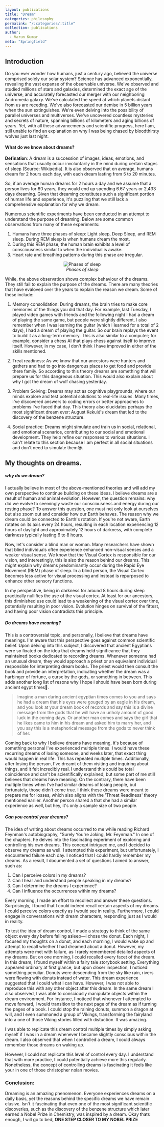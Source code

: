 ```yaml
---
layout: publications
title: "Dream"
categories: philosophy
permalink: "/:categories/:title"
collection: publications
author:
  - Varun Kumar
meta: "Springfield"
---
```


## Introduction

Do you ever wonder how humans, just a century ago, believed the universe comprised solely our solar system? Science has advanced exponentially, revealing the vast expanse of the observable universe. We've observed and studied millions of stars and galaxies, determined the exact age of the universe, and accurately forecasted our merger with our neighboring Andromeda galaxy. We've calculated the speed at which planets distant from us are receding. We've also forecasted our demise in 5 billion years when the sun extinguishes. We're even delving into the possibility of parallel universes and multiverses. We've uncovered countless mysteries and secrets of nature, spanning billions of kilometers and aging billions of years. Yet, with all these advancements and scientific progress, here I am, still unable to find an explanation on why I was being chased by bloodthirsty wolves just last night.

#### What do we know about dreams?

**Defination**: A dream is a succession of images, ideas, emotions, and sensations that usually occur involuntarily in the mind during certain stages of sleep (Source: Wikipedia). It is also observed that on average, humans dream for 2 hours each day, with each dream lasting from 5 to 20 minutes.

So, if an average human dreams for 2 hours a day and we assume that a person lives for 80 years, they would end up spending 6.67 years or 2,433 days dreaming. Given that dreaming constitutes such a significant portion of human life and experience, it's puzzling that we still lack a comprehensive explanation for why we dream.

Numerous scientific experiments have been conducted in an attempt to understand the purpose of dreaming. Below are some common observations from many of these experiments:

1. Humans have three phases of sleep: Light sleep, Deep Sleep, and REM sleep. During REM sleep is when humans dream the most.
2. During this REM phase, the human brain exhibits a level of consciousness similar to when the individual is awake.
3. Heart rate and breathing patterns during this phase are irregular.

<p align="center">
  <img src="https://github.com/varunkumarnr/blogs/blob/ceeaac408778b047a783670e16c64e132ac04fd6/images/Dream_Phases.jpg?raw=true" alt="Phases of sleep" style="max-width:300px;" />
  <br>
  <em>Phases of sleep</em>
</p>

While, the above observation shows complex behaviour of the dreams. They still fail to explain the purpose of the dreams. There are many theories that have evaloved over the years to explain the reason we dream. Some of these include:

1. Memory consolidation: During dreams, the brain tries to make core memories of the things you did that day. For example, last Tuesday, I played video games with friends and the following night I had a dream of playing the same game, but people were slightly different. I also remember when I was learning the guitar (which I learned for a total of 2 days), I had a dream of playing the guitar. So our brain replays the event to build it as a long-term memory. This is also similar to a computer; for example, consider a chess AI that plays chess against itself to improve itself. However, in my case, I don't think I have improved in either of the skills mentioned.

2. Treat readiness: As we know that our ancestors were hunters and gathers and had to go into dangerous places to get food and provide there family. So according to this theory dreams are something that will prepare us for this dangreous situation. This would also explain about why I got the dream of wolf chasing yesterday.

3. Problem Solving: Dreams may act as cognitive playgrounds, where our minds explore and test potential solutions to real-life issues. Many times, I've discovered answers to coding errors or better approaches to problems I've faced that day. This theory also elucidates perhaps the most significant dream ever: August Kekulé's dream that led to the discovery of the benzene structure.

4. Social practice: Dreams might simulate and train us in social, relational, and emotional scenarios, contributing to our social and emotional development. They help refine our responses to various situations. I can't relate to this section because I am perfect in all social situations and don't need to simulate them😎.

## My thoughts on dreams.

##### **why do we dream?**

I actually believe in most of the above-mentioned theories and will add my own perspective to continue building on these ideas. I believe dreams are a result of human and animal evolution. However, the question remains: why did we evolve to seemingly waste our consciousness and energy during our resting phase? To answer this question, one must not only look at ourselves but also zoom out and consider how our Earth behaves. The reason why we dream could be connected to Earth's rotation. If you're not aware, Earth rotates on its axis every 24 hours, resulting in each location experiencing 12 hours of daylight and approximately 12 hours of darkness, with complete darkness typically lasting 6 to 8 hours.

Now, let's consider a blind man or woman. Many researchers have shown that blind individuals often experience enhanced non-visual senses and a weaker visual sense. We know that the Visual Cortex is responsible for our vision, and interestingly, this is also the reason behind our dreams. This might explain why dreams predominantly occur during the Rapid Eye Movement (REM) phase of sleep. In a blind person, the Visual Cortex becomes less active for visual processing and instead is repurposed to enhance other sensory functions.

In my perspective, being in darkness for around 8 hours during sleep practically nullifies the use of the visual cortex. At least for our ancestors, this diminished use could lead to a weakening of the visual cortex over time, potentially resulting in poor vision. Evolution hinges on survival of the fittest, and having poor vision contradicts this principle.

##### **Do dreams have meaning?**

This is a controversial topic, and personally, I believe that dreams have meanings. I'm aware that this perspective goes against common scientific belief. Upon delving into this subject, I discovered that ancient Egyptians were so fixated on the idea that dreams held significance that they maintained books dedicated to recording dreams. Whenever someone had an unusual dream, they would approach a priest or an equivalent individual responsible for interpreting dream books. The priest would then consult the book and provide an interpretation, indicating whether the dream was a harbinger of fortune, a curse by the gods, or something in between. This adds another long list of resons why I hope I should have been born during ancient egypt times🥺.

> Imagine a man during ancient egyptian times comes to you and says he had a dream that his eyes were gouged by an eagle in his dream, and you look at your dream book of records and say this is a divine message from the gods that he will have an unholy amount of good luck in the coming days. Or another man comes and says the girl that he likes came to him in his dream and asked him to marry her, and you say this is a metaphorical message from the gods to never think of her.

Coming back to why I believe dreams have meaning, it's because of something personal I've experienced multiple times. I would have these recurring dreams of losing someone, and weeks later, that exact thing would happen in real life. This has repeated multiple times. Additionally, after losing the person, I've dreamt of them visiting and inquiring about things, and it felt incredibly real. I understand this could be total coincidence and can't be scientifically explained, but some part of me still believes that dreams have meaning. On the contrary, there have been multiple times when I've had similar dreams of losing people, but fortunately, those didn't come true. I think these dreams were meant to prepare me for losses, which also aligns with the 'Threat Readiness' theory mentioned earlier. Another person shared a that she had a similar experience as well, but hey, it's only a sample size of two people.

##### **Can you control your dreams?**

The idea of writing about dreams occurred to me while reading Richard Feynman's autobiography, "Surely You're Joking, Mr. Feynman." In one of the chapters, he delves into the fascinating experiment of exploring and controlling his own dreams. This concept intrigued me, and I decided to observe my dreams as well. I attempted this experiment, but unfortunately, I encountered failure each day. I noticed that I could hardly remember my dreams. As a result, I documented a set of questions I aimed to answer, such as:

1. Can I perceive colors in my dreams?
2. Can I hear and understand people speaking in my dreams?
3. Can I determine the dreams I experience?
4. Can I influence the occurrences within my dreams?

Every morning, I made an effort to recollect and answer these questions. Surprisingly, I found that I could indeed recall certain aspects of my dreams. I could perceive colors exactly as I would see in reality. Furthermore, I could engage in conversations with dream characters, responding just as I would in reality.

To test the idea of dream control, I made a strategy to think of the same object every day before falling asleep—I chose the donut. Each night, I focused my thoughts on a donut, and each morning, I would wake up and attempt to recall whether I had dreamed about a donut. However, my attempts were met with failure, as I rarely remembered detailed aspects of my dreams. But on one morning, I could recalled every facet of the dream.
In this dream, I found myself within a fairy tale storybook setting. Everything appeared ordinary at first glance, but upon closer inspection, I noticed something peculiar. Donuts were descending from the sky like rain, rivers were flowing with donuts instead of water. This dream experience suggested that I could what I can have. However, I was not able to reproduce this with any other object after this dream. In the same dream I also observed, I was able to consciously manipulate objects within the dream environment. For instance, I noticed that whenever I attempted to move forward, I would transition to the next page of the dream as if turning the pages of a book. I could stop the raining donuts, summon a dragon at will, and I even summoned a group of Vikings, transforming the fairyland into a one of those Viking stories filled with distuction. It was amazing.

I was able to replicate this dream control multiple times by simply asking myself if I was in a dream whenever I became slightly conscious within the dream. I also observed that when I controlled a dream, I could always remember those dreams on waking up.

However, I could not replicate this level of control every day. I understand that with more practice, I could potentially achieve more this regularly. Nonetheless, the concept of controlling dreams is fascinating it feels like your in one of those christopher nolan movies.

### Conclusion:

Dreaming is an amazing phenomenon. Everyone experiences dreams on a daily basis, yet the reasons behind the specific dreams we have remain elusive. Isn't it fascinating that even one of the most significant scientific discoveries, such as the discovery of the benzene structure which later earned a Nobel Prize in Chemistry, was inspired by a dream. Okay thats enough, I will go to bed, **ONE STEP CLOSER TO MY NOBEL PRIZE**
